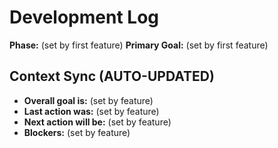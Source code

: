 # Development Log

**Phase:** (set by first feature)
**Primary Goal:** (set by first feature)

## Context Sync (AUTO-UPDATED)

- **Overall goal is:** (set by feature)
- **Last action was:** (set by feature)
- **Next action will be:** (set by feature)
- **Blockers:** (set by feature)
